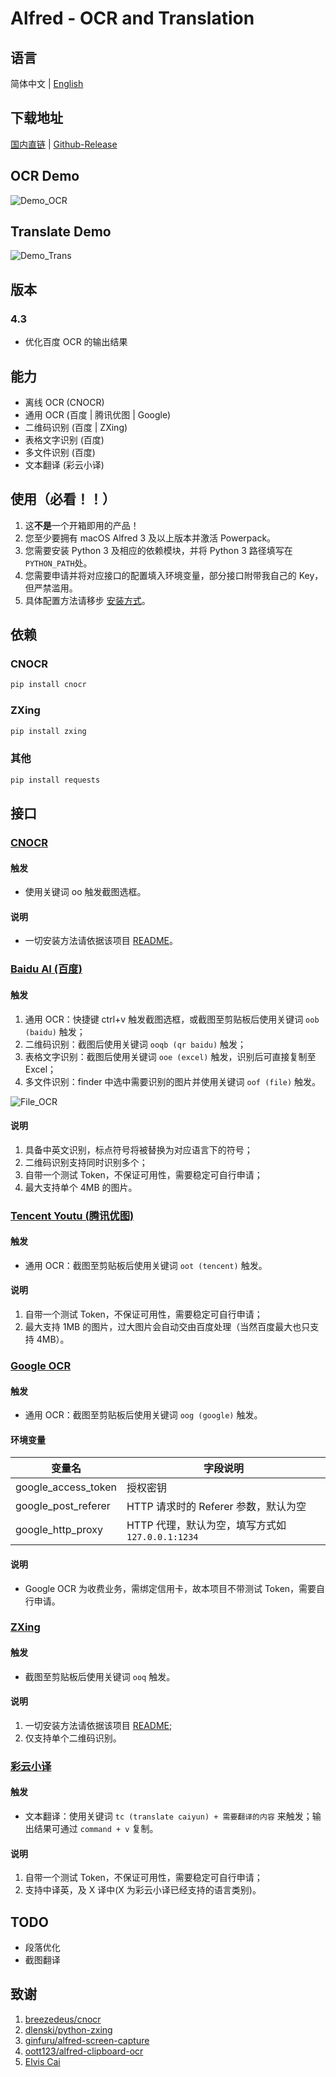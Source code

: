 # Alfred - OCR and Translation

## 语言

简体中文 | [English][1]

## 下载地址

[国内直链][2] | [Github-Release][3]

## OCR Demo

![Demo\_OCR][image-1]

## Translate Demo

![Demo\_Trans][image-2]

## 版本

### 4.3

- 优化百度 OCR 的输出结果

## 能力

- 离线 OCR (CNOCR)
- 通用 OCR (百度 | 腾讯优图 | Google)
- 二维码识别 (百度 | ZXing)
- 表格文字识别 (百度)
- 多文件识别 (百度)
- 文本翻译 (彩云小译)

## 使用（必看！！）

1. 这**不是**一个开箱即用的产品！
2. 您至少要拥有 macOS Alfred 3 及以上版本并激活 Powerpack。
3. 您需要安装 Python 3 及相应的依赖模块，并将 Python 3 路径填写在`PYTHON_PATH`处。
4. 您需要申请并将对应接口的配置填入环境变量，部分接口附带我自己的 Key，但严禁滥用。
5. 具体配置方法请移步 [安装方式][4]。

## 依赖

### CNOCR

```bash
pip install cnocr
```

### ZXing

```bash
pip install zxing
```

### 其他

```bash
pip install requests
```

## 接口

### [CNOCR][5]

#### 触发

- 使用关键词 oo 触发截图选框。

#### 说明

- 一切安装方法请依据该项目 [README][6]。

### [Baidu AI (百度)][7]

#### 触发

1. 通用 OCR：快捷键 ctrl+v 触发截图选框，或截图至剪贴板后使用关键词 `oob (baidu)` 触发；
2. 二维码识别：截图后使用关键词 `ooqb (qr baidu)` 触发；
3. 表格文字识别：截图后使用关键词 `ooe (excel)` 触发，识别后可直接复制至 Excel；
4. 多文件识别：finder 中选中需要识别的图片并使用关键词 `oof (file)` 触发。

![File\_OCR][image-3]

#### 说明

1. 具备中英文识别，标点符号将被替换为对应语言下的符号；
2. 二维码识别支持同时识别多个；
3. 自带一个测试 Token，不保证可用性，需要稳定可自行申请；
4. 最大支持单个 4MB 的图片。

### [Tencent Youtu (腾讯优图)][8]

#### 触发

- 通用 OCR：截图至剪贴板后使用关键词 `oot (tencent)` 触发。

#### 说明

1. 自带一个测试 Token，不保证可用性，需要稳定可自行申请；
2. 最大支持 1MB 的图片，过大图片会自动交由百度处理（当然百度最大也只支持 4MB）。

### [Google OCR][9]

#### 触发

- 通用 OCR：截图至剪贴板后使用关键词 `oog (google)` 触发。

#### 环境变量

| 变量名              | 字段说明                                         |
| ------------------- | ------------------------------------------------ |
| google\_access\_token | 授权密钥                                         |
| google\_post\_referer | HTTP 请求时的 Referer 参数，默认为空             |
| google\_http\_proxy   | HTTP 代理，默认为空，填写方式如 `127.0.0.1:1234` |

#### 说明

- Google OCR 为收费业务，需绑定信用卡，故本项目不带测试 Token，需要自行申请。

### [ZXing][10]

#### 触发

- 截图至剪贴板后使用关键词 `ooq` 触发。

#### 说明

1. 一切安装方法请依据该项目 [README][11];
2. 仅支持单个二维码识别。

### [彩云小译][12]

#### 触发

- 文本翻译：使用关键词 `tc (translate caiyun) + 需要翻译的内容` 来触发；输出结果可通过 `command + v` 复制。

#### 说明

1. 自带一个测试 Token，不保证可用性，需要稳定可自行申请；
2. 支持中译英，及 X 译中(X 为彩云小译已经支持的语言类别)。

## TODO

- 段落优化
- 截图翻译

## 致谢

1. [breezedeus/cnocr][13]
2. [dlenski/python-zxing][14]
3. [ginfuru/alfred-screen-capture][15]
4. [oott123/alfred-clipboard-ocr][16]
5. [Elvis Cai][17]

[1]:	https://github.com/Chandler-Lu/alfred-ocr/blob/master/README-EN.md
[2]:	https://cloud.yeslu.cn/github/Capture%20then%20OCR.zip
[3]:	https://github.com/Chandler-Lu/alfred-ocr/releases
[4]:	https://github.com/Chandler-Lu/alfred-ocr/wiki/Install-Python(CN)
[5]:	https://github.com/breezedeus/cnocr
[6]:	https://github.com/breezedeus/cnocr/blob/master/README.md
[7]:	https://ai.baidu.com/tech/ocr
[8]:	https://ai.qq.com/product/ocr.shtml#common
[9]:	https://cloud.google.com/vision/docs/ocr
[10]:	https://github.com/dlenski/python-zxing
[11]:	https://github.com/dlenski/python-zxing/blob/master/README.md
[12]:	https://fanyi.caiyunapp.com/#/api
[13]:	https://github.com/breezedeus/cnocr
[14]:	https://github.com/dlenski/python-zxing
[15]:	https://github.com/ginfuru/alfred-screen-capture
[16]:	https://github.com/oott123/alfred-clipboard-ocr
[17]:	https://github.com/elviscai

[image-1]:	examples/demo_ocr_cn.gif
[image-2]:	examples/demo_trans.gif
[image-3]:	examples/file_ocr.png